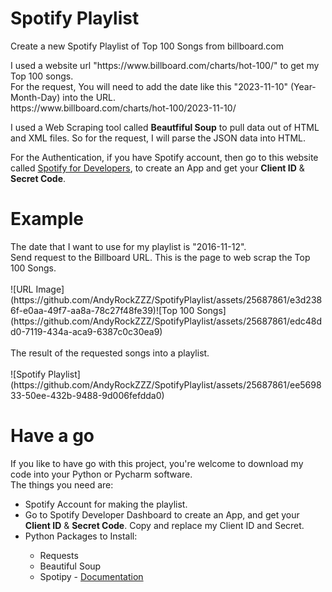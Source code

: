 # Spotify Playlist
Create a new Spotify Playlist of Top 100 Songs from billboard.com<br>

<p>I used a website url "https://www.billboard.com/charts/hot-100/" to get my Top 100 songs.<br>For the request, You will need to add the date like this "2023-11-10" (Year-Month-Day) into the URL.<br> https://www.billboard.com/charts/hot-100/2023-11-10/</p>
<p>I used a Web Scraping tool called <strong>Beautfiful Soup</strong> to pull data out of HTML and XML files. So for the request, I will parse the JSON data into HTML.</p>
<p>For the Authentication, if you have Spotify account, then go to this website called <a href="https://developer.spotify.com/dashboard">Spotify for Developers</a>, to create an App and get your <strong>Client ID</strong> & <strong>Secret Code</strong>.</p>

# Example
<p>The date that I want to use for my playlist is "2016-11-12".<br>Send request to the Billboard URL. This is the page to web scrap the Top 100 Songs.<br><br>![URL Image](https://github.com/AndyRockZZZ/SpotifyPlaylist/assets/25687861/e3d2386f-e0aa-49f7-aa8a-78c27f48fe39)![Top 100 Songs](https://github.com/AndyRockZZZ/SpotifyPlaylist/assets/25687861/edc48dd0-7119-434a-aca9-6387c0c30ea9)<br><br>The result of the requested songs into a playlist.<br><br>![Spotify Playlist](https://github.com/AndyRockZZZ/SpotifyPlaylist/assets/25687861/ee569833-50ee-432b-9488-9d006fefdda0)</p>

# Have a go
<p>If you like to have go with this project, you're welcome to download my code into your Python or Pycharm software.<br>The things you need are:
  <ul>
    <li>Spotify Account for making the playlist.</li>
    <li>Go to Spotify Developer Dashboard to create an App, and get your <strong>Client ID</strong> & <strong>Secret Code</strong>. Copy and replace my Client ID and Secret.</li>
    <li>Python Packages to Install:</li>
    <ul>
      <li>Requests</li>
      <li>Beautiful Soup</li>
      <li>Spotipy - <a href="https://pypi.org/project/spotipy/">Documentation</a></li>
    </ul>
  </ul>
</p>

